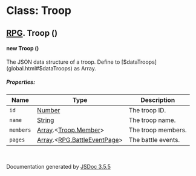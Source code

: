 # Class: Troop

## [RPG](RPG.md).  Troop ()

#### new Troop ()

The JSON data structure of a troop. Define to [$dataTroops](global.html#$dataTroops) as Array.

##### Properties:

| Name | Type | Description |
| --- | --- | --- |
| `id` | [Number](Number.md) | The troop ID. |
| `name` | [String](String.md) | The troop name. |
| `members` | [Array](Array.md).<[Troop.Member](Troop.Member.md)> | The troop members. |
| `pages` | [Array](Array.md).<[RPG.BattleEventPage](RPG.BattleEventPage.md)> | The battle events. |

<dl>
</dl>
 <br>

  Documentation generated by [JSDoc 3.5.5](https://github.com/jsdoc3/jsdoc)
